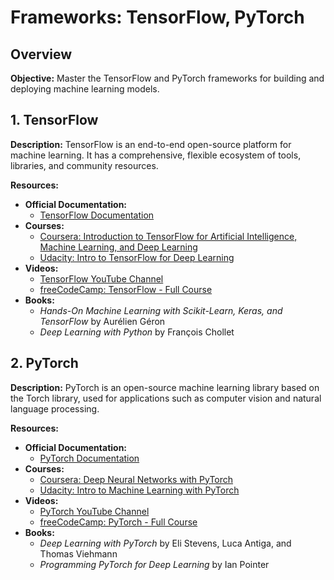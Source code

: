 # Frameworks: TensorFlow, PyTorch

## Overview
**Objective:** Master the TensorFlow and PyTorch frameworks for building and deploying machine learning models.

## 1. TensorFlow
**Description:** TensorFlow is an end-to-end open-source platform for machine learning. It has a comprehensive, flexible ecosystem of tools, libraries, and community resources.

**Resources:**
- **Official Documentation:**
  - [TensorFlow Documentation](https://www.tensorflow.org/learn)
- **Courses:**
  - [Coursera: Introduction to TensorFlow for Artificial Intelligence, Machine Learning, and Deep Learning](https://www.coursera.org/learn/introduction-tensorflow)
  - [Udacity: Intro to TensorFlow for Deep Learning](https://www.udacity.com/course/intro-to-tensorflow-for-deep-learning--ud187)
- **Videos:**
  - [TensorFlow YouTube Channel](https://www.youtube.com/channel/UC0rqucBdTuFTjJiefW5t-IQ)
  - [freeCodeCamp: TensorFlow - Full Course](https://www.youtube.com/watch?v=tPYj3fFJGjk)
- **Books:**
  - *Hands-On Machine Learning with Scikit-Learn, Keras, and TensorFlow* by Aurélien Géron
  - *Deep Learning with Python* by François Chollet

## 2. PyTorch
**Description:** PyTorch is an open-source machine learning library based on the Torch library, used for applications such as computer vision and natural language processing.

**Resources:**
- **Official Documentation:**
  - [PyTorch Documentation](https://pytorch.org/tutorials/)
- **Courses:**
  - [Coursera: Deep Neural Networks with PyTorch](https://www.coursera.org/learn/deep-neural-networks-with-pytorch)
  - [Udacity: Intro to Machine Learning with PyTorch](https://www.udacity.com/course/intro-to-machine-learning-with-pytorch--ud188)
- **Videos:**
  - [PyTorch YouTube Channel](https://www.youtube.com/channel/UCgBncpylJ1kiVaPyP-PZauQ)
  - [freeCodeCamp: PyTorch - Full Course](https://www.youtube.com/watch?v=GIsg-ZUy0MY)
- **Books:**
  - *Deep Learning with PyTorch* by Eli Stevens, Luca Antiga, and Thomas Viehmann
  - *Programming PyTorch for Deep Learning* by Ian Pointer